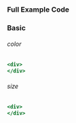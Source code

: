 ### Full Example Code

### Basic
###### color 
```jsx
<div>
</div>
```

###### size
```jsx
<div>
</div>
```
